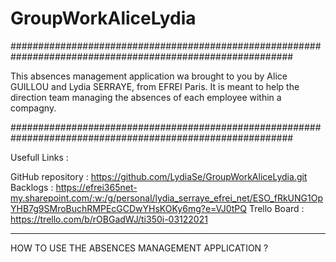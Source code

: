 # GroupWorkAliceLydia

###########################################################################################################

This absences management application wa brought to you by Alice GUILLOU and Lydia SERRAYE, from EFREI Paris.
It is meant to help the direction team managing the absences of each employee within a compagny.

###########################################################################################################

Usefull Links :

GitHub repository : https://github.com/LydiaSe/GroupWorkAliceLydia.git
Backlogs : https://efrei365net-my.sharepoint.com/:w:/g/personal/lydia_serraye_efrei_net/ESO_fRkUNG1OpYHB7g9SMroBuchRMPEcGCDwYHsKOKy6mg?e=VJ0tPQ
Trello Board : https://trello.com/b/rOBGadWJ/ti350i-03122021

-----------------------------------------------------------------------------------------------------------

HOW TO USE THE ABSENCES MANAGEMENT APPLICATION ?
